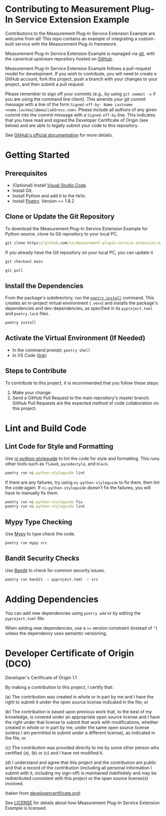 # Contributing to Measurement Plug-In Service Extension Example

Contributions to the Measurement Plug-In Service Extension Example are welcome from all! This repo contains an example of integrating a custom-built service with the Measurement Plug-In framework.

Measurement Plug-In Service Extension Example is managed via [git](https://git-scm.com), with the canonical upstream
repository hosted on [GitHub](https://github.com/ni/measurement-plugin-service-extension-example/).

Measurement Plug-In Service Extension Example follows a pull-request model for development.  If you wish to
contribute, you will need to create a GitHub account, fork this project, push a
branch with your changes to your project, and then submit a pull request.

Please remember to sign off your commits (e.g., by using `git commit -s` if you
are using the command line client). This amends your git commit message with a line
of the form `Signed-off-by: Name Lastname <name.lastmail@emailaddress.com>`. Please
include all authors of any given commit into the commit message with a
`Signed-off-by` line. This indicates that you have read and signed the Developer
Certificate of Origin (see below) and are able to legally submit your code to
this repository.

See [GitHub's official documentation](https://help.github.com/articles/using-pull-requests/) for more details.

# Getting Started

## Prerequisites

- (Optional) Install [Visual Studio Code](https://code.visualstudio.com/download).
- Install Git.
- Install Python and add it to the `PATH`.
- Install [Poetry](https://python-poetry.org/docs/#installation). Version >= 1.8.2

## Clone or Update the Git Repository

To download the Measurement Plug-In Service Extension Example for Python source, clone its Git
repository to your local PC.

```cmd
git clone https://github.com/ni/measurement-plugin-service-extension-example.git
```

If you already have the Git repository on your local PC, you can update it

```cmd
git checkout main

git pull
```

## Install the Dependencies

From the package's subdirectory, run the [`poetry install`](https://python-poetry.org/docs/cli/#install)
command. This creates an in-project virtual environment (`.venv`) and installs
the package's dependencies and dev-dependencies, as specified in its
`pyproject.toml` and `poetry.lock` files.

```cmd
poetry install
```

## Activate the Virtual Environment (If Needed)

- In the command prompt: `poetry shell`
- In VS Code ([link](https://code.visualstudio.com/docs/python/environments#_select-and-activate-an-environment))

## Steps to Contribute

To contribute to this project, it is recommended that you follow these steps:

1. Make your change.
2. Send a GitHub Pull Request to the main repository's master branch. GitHub
   Pull Requests are the expected method of code collaboration on this project.

# Lint and Build Code

## Lint Code for Style and Formatting

Use [ni-python-styleguide](https://github.com/ni/python-styleguide) to lint the
code for style and formatting. This runs other tools such as `flake8`,
`pycodestyle`, and `black`.

```cmd
poetry run ni-python-styleguide lint
```

If there are any failures, try using `ni-python-styleguide` to fix them, then
lint the code again. If `ni-python-styleguide` doesn't fix the failures, you
will have to manually fix them.

```cmd
poetry run ni-python-styleguide fix
poetry run ni-python-styleguide lint
```

## Mypy Type Checking

Use [Mypy](https://pypi.org/project/mypy/) to type check the code.

```cmd
poetry run mypy src
```

## Bandit Security Checks

Use [Bandit](https://pypi.org/project/bandit/) to check for common security issues.

```cmd
poetry run bandit -c pyproject.toml -r src
```

# Adding Dependencies

You can add new dependencies using `poetry add` or by editing the `pyproject.toml` file.

When adding new dependencies, use a `>=` version constraint (instead of `^`)
unless the dependency uses semantic versioning.

# Developer Certificate of Origin (DCO)

   Developer's Certificate of Origin 1.1

   By making a contribution to this project, I certify that:

   (a) The contribution was created in whole or in part by me and I
       have the right to submit it under the open source license
       indicated in the file; or

   (b) The contribution is based upon previous work that, to the best
       of my knowledge, is covered under an appropriate open source
       license and I have the right under that license to submit that
       work with modifications, whether created in whole or in part
       by me, under the same open source license (unless I am
       permitted to submit under a different license), as indicated
       in the file; or

   (c) The contribution was provided directly to me by some other
       person who certified (a), (b) or (c) and I have not modified
       it.

   (d) I understand and agree that this project and the contribution
       are public and that a record of the contribution (including all
       personal information I submit with it, including my sign-off) is
       maintained indefinitely and may be redistributed consistent with
       this project or the open source license(s) involved.

(taken from [developercertificate.org](https://developercertificate.org/))

See [LICENSE](https://github.com/ni/measurement-plugin-service-extension-example/blob/main/LICENSE)
for details about how Measurement Plug-In Service Extension Example is licensed.
